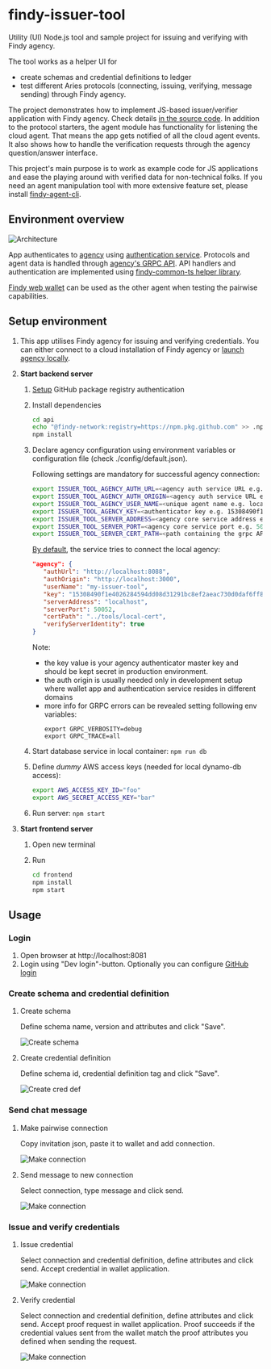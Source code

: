 # findy-issuer-tool

Utility (UI) Node.js tool and sample project for issuing and verifying with Findy agency.

The tool works as a helper UI for

- create schemas and credential definitions to ledger
- test different Aries protocols (connecting, issuing, verifying, message sending) through Findy agency.

The project demonstrates how to implement JS-based issuer/verifier application with Findy agency. Check details [in the source code](./api/src/agent/index.js). In addition to the protocol starters, the agent module has functionality for listening the cloud agent. That means the app gets notified of all the cloud agent events. It also shows how to handle the verification requests through the agency question/answer interface.

This project's main purpose is to work as example code for JS applications and ease the playing around with verified data for non-technical folks. If you need an agent manipulation tool with more extensive feature set, please install [findy-agent-cli](https://github.com/findy-network/findy-agent-cli).

## Environment overview

![Architecture](./docs/arch.png)

App authenticates to [agency](https://github.com/findy-network/findy-agent) using [authentication service](https://github.com/findy-network/findy-agent-auth). Protocols and agent data is handled through [agency's GRPC API](https://github.com/findy-network/findy-agent-api). API handlers and authentication are implemented using [findy-common-ts helper library](https://github.com/findy-network/findy-common-ts).

[Findy web wallet](https://github.com/findy-network/findy-wallet-pwa) can be used as the other agent when testing the pairwise capabilities.

## Setup environment

1. This app utilises Findy agency for issuing and verifying credentials. You can either connect to a cloud installation of Findy agency or [launch agency locally](https://github.com/findy-network/findy-wallet-pwa/blob/master/tools/env/README.md).

1. **Start backend server**

   1. [Setup](https://docs.github.com/en/packages/working-with-a-github-packages-registry/working-with-the-npm-registry#authenticating-with-a-personal-access-token) GitHub package registry authentication

   1. Install dependencies

      ```sh
      cd api
      echo "@findy-network:registry=https://npm.pkg.github.com" >> .npmrc
      npm install
      ```

   1. Declare agency configuration using environment variables or configuration file (check ./config/default.json).

      Following settings are mandatory for successful agency connection:

      ```sh
      export ISSUER_TOOL_AGENCY_AUTH_URL=<agency auth service URL e.g. https://agency.example.com>
      export ISSUER_TOOL_AGENCY_AUTH_ORIGIN=<agency auth service URL e.g. https://agency.example.com>
      export ISSUER_TOOL_AGENCY_USER_NAME=<unique agent name e.g. local-issuer-tool>
      export ISSUER_TOOL_AGENCY_KEY=<authenticator key e.g. 15308490f1e4026284594dd08d31291bc8ef2aeac730d0daf6ff87bb92d4336c>
      export ISSUER_TOOL_SERVER_ADDRESS=<agency core service address e.g. agency-api.example.com>
      export ISSUER_TOOL_SERVER_PORT=<agency core service port e.g. 50051>
      export ISSUER_TOOL_SERVER_CERT_PATH=<path containing the grpc API cert in case untrusted issuer e.g. ./cert, otherwise empty>
      ```

      [By default](./api/config/default.json), the service tries to connect the local agency:

      ```json
      "agency": {
         "authUrl": "http://localhost:8088",
         "authOrigin": "http://localhost:3000",
         "userName": "my-issuer-tool",
         "key": "15308490f1e4026284594dd08d31291bc8ef2aeac730d0daf6ff87bb92d4336c",
         "serverAddress": "localhost",
         "serverPort": 50052,
         "certPath": "../tools/local-cert",
         "verifyServerIdentity": true
      }
      ```

      Note:

      - the key value is your agency authenticator master key and should be kept secret in production environment.
      - the auth origin is usually needed only in development setup where wallet app and authentication service resides in different domains
      - more info for GRPC errors can be revealed setting following env variables:
        ```shell
        export GRPC_VERBOSITY=debug
        export GRPC_TRACE=all
        ```

   1. Start database service in local container: `npm run db`

   1. Define _dummy_ AWS access keys (needed for local dynamo-db access):

      ```bash
      export AWS_ACCESS_KEY_ID="foo"
      export AWS_SECRET_ACCESS_KEY="bar"
      ```

   1. Run server: `npm start`

1. **Start frontend server**

   1. Open new terminal

   1. Run
      ```sh
      cd frontend
      npm install
      npm start
      ```

## Usage

### Login

1. Open browser at http://localhost:8081
1. Login using "Dev login"-button. Optionally you can configure [GitHub login](./api/README.md#github_authentication)

### Create schema and credential definition

1. Create schema

   Define schema name, version and attributes and click "Save".

   ![Create schema](./docs/usage-01.gif)

1. Create credential definition

   Define schema id, credential definition tag and click "Save".

   ![Create cred def](./docs/usage-02.gif)

### Send chat message

1. Make pairwise connection

   Copy invitation json, paste it to wallet and add connection.

   ![Make connection](./docs/usage-03.gif)

1. Send message to new connection

   Select connection, type message and click send.

   ![Make connection](./docs/usage-04.gif)

### Issue and verify credentials

1. Issue credential

   Select connection and credential definition, define attributes and click send. Accept credential in wallet application.

   ![Make connection](./docs/usage-05.gif)

1. Verify credential

   Select connection and credential definition, define attributes and click send. Accept proof request in wallet application. Proof succeeds if the credential values sent from the wallet match the proof attributes you defined when sending the request.

   ![Make connection](./docs/usage-06.gif)
